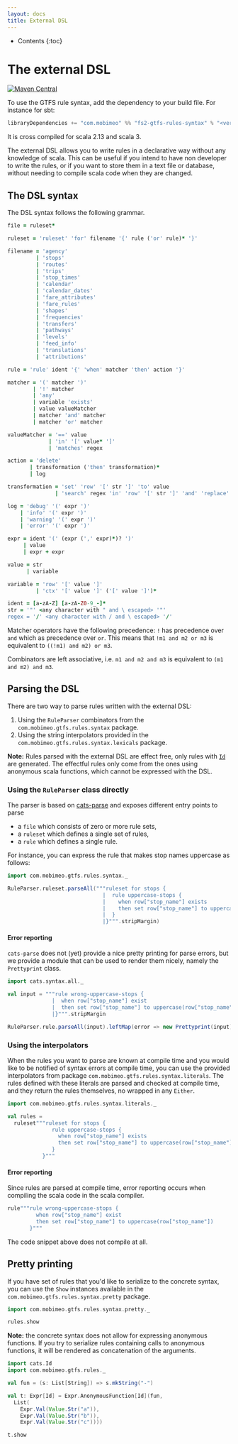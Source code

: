 ```yaml
---
layout: docs
title: External DSL
---
```


* Contents
{:toc}

# The external DSL

[![Maven Central](https://img.shields.io/maven-central/v/com.mobimeo/fs2-gtfs-rules-syntax_2.13.svg)](https://mvnrepository.com/artifact/com.mobimeo/fs2-gtfs-rules-syntax_2.13)

To use the GTFS rule syntax, add the dependency to your build file. For instance for sbt:

```scala
libraryDependencies += "com.mobimeo" %% "fs2-gtfs-rules-syntax" % "<version>"
```

It is cross compiled for scala 2.13 and scala 3.

The external DSL allows you to write rules in a declarative way without any knowledge of scala. This can be useful if you intend to have non developer to write the rules, or if you want to store them in a text file or database, without needing to compile scala code when they are changed.

## The DSL syntax

The DSL syntax follows the following grammar.

```ruby
file = ruleset*

ruleset = 'ruleset' 'for' filename '{' rule ('or' rule)* '}'

filename = 'agency'
         | 'stops'
         | 'routes'
         | 'trips'
         | 'stop_times'
         | 'calendar'
         | 'calendar_dates'
         | 'fare_attributes'
         | 'fare_rules'
         | 'shapes'
         | 'frequencies'
         | 'transfers'
         | 'pathways'
         | 'levels'
         | 'feed_info'
         | 'translations'
         | 'attributions'

rule = 'rule' ident '{' 'when' matcher 'then' action '}'

matcher = '(' matcher ')'
        | '!' matcher
        | 'any'
        | variable 'exists'
        | value valueMatcher
        | matcher 'and' matcher
        | matcher 'or' matcher

valueMatcher = '==' value
             | 'in' '[' value* ']'
             | 'matches' regex

action = 'delete'
       | transformation ('then' transformation)*
       | log

transformation = 'set' 'row' '[' str ']' 'to' value
               | 'search' regex 'in' 'row' '[' str ']' 'and' 'replace' 'by' value

log = 'debug' '(' expr ')'
    | 'info' '(' expr ')'
    | 'warning' '(' expr ')'
    | 'error' '(' expr ')'

expr = ident '(' (expr (',' expr)*)? ')'
     | value
     | expr + expr

value = str
      | variable

variable = 'row' '[' value ']'
         | 'ctx' '[' value ']' ('[' value ']')*

ident = [a-zA-Z] [a-zA-Z0-9_-]*
str = '"' <any character with " and \ escaped> '"'
regex = '/' <any character with / and \ escaped> '/'
```

Matcher operators have the following precedence: `!` has precedence over `and` which as precedence over `or`. This means that `!m1 and m2 or m3` is equivalent to `((!m1) and m2) or m3`.

Combinators are left associative, i.e. `m1 and m2 and m3` is equivalent to `(m1 and m2) and m3`.

## Parsing the DSL

There are two way to parse rules written with the external DSL:
 1. Using the `RuleParser` combinators from the `com.mobimeo.gtfs.rules.syntax` package.
 2. Using the string interpolators provided in the `com.mobimeo.gtfs.rules.syntax.lexicals` package.

**Note:** Rules parsed with the external DSL are effect free, only rules with [`Id`][cats-id] are generated. The effectful rules only come from the ones using anonymous scala functions, which cannot be expressed with the DSL.

### Using the `RuleParser` class directly

The parser is based on [cats-parse][cats-parse] and exposes different entry points to parse
 - a `file` which consists of zero or more rule sets,
 - a `ruleset` which defines a single set of rules,
 - a `rule` which defines a single rule.

For instance, you can express the rule that makes stop names uppercase as follows:

```scala mdoc
import com.mobimeo.gtfs.rules.syntax._

RuleParser.ruleset.parseAll("""ruleset for stops {
                              |  rule uppercase-stops {
                              |    when row["stop_name"] exists
                              |    then set row["stop_name"] to uppercase(row["stop_name"])
                              |  }
                              |}""".stripMargin)
```

#### Error reporting

`cats-parse` does not (yet) provide a nice pretty printing for parse errors, but we provide a module that can be used to render them nicely, namely the `Prettyprint` class.

```scala mdoc
import cats.syntax.all._

val input = """rule wrong-uppercase-stops {
              |  when row["stop_name"] exist
              |  then set row["stop_name"] to uppercase(row["stop_name"])
              |}""".stripMargin

RuleParser.rule.parseAll(input).leftMap(error => new Prettyprint(input).prettyprint(error))
```

### Using the interpolators

When the rules you want to parse are known at compile time and you would like to be notified of syntax errors at compile time, you can use the provided interpolators from package `com.mobimeo.gtfs.rules.syntax.literals`.
The rules defined with these literals are parsed and checked at compile time, and they return the rules themselves, no wrapped in any `Either`.

```scala mdoc
import com.mobimeo.gtfs.rules.syntax.literals._

val rules =
  ruleset"""ruleset for stops {
              rule uppercase-stops {
                when row["stop_name"] exists
                then set row["stop_name"] to uppercase(row["stop_name"])
              }
           }"""
```

#### Error reporting

Since rules are parsed at compile time, error reporting occurs when compiling the scala code in the scala compiler.

```scala mdoc:fail
rule"""rule wrong-uppercase-stops {
         when row["stop_name"] exist
         then set row["stop_name"] to uppercase(row["stop_name"])
       }"""
```

The code snippet above does not compile at all.

## Pretty printing

If you have set of rules that you'd like to serialize to the concrete syntax, you can use the `Show` instances available in the `com.mobimeo.gtfs.rules.syntax.pretty` package.

```scala mdoc
import com.mobimeo.gtfs.rules.syntax.pretty._

rules.show
```

**Note:** the concrete syntax does not allow for expressing anonymous functions. If you try to serialize rules containing calls to anonymous functions, it will be rendered as concatenation of the arguments.

```scala mdoc
import cats.Id
import com.mobimeo.gtfs.rules._

val fun = (s: List[String]) => s.mkString("-")

val t: Expr[Id] = Expr.AnonymousFunction[Id](fun,
  List(
    Expr.Val(Value.Str("a")),
    Expr.Val(Value.Str("b")),
    Expr.Val(Value.Str("c"))))

t.show
```

[cats-parse]: https://github.com/typelevel/cats-parse
[cats-id]: https://typelevel.org/cats/api/cats/index.html#Id[A]=A
